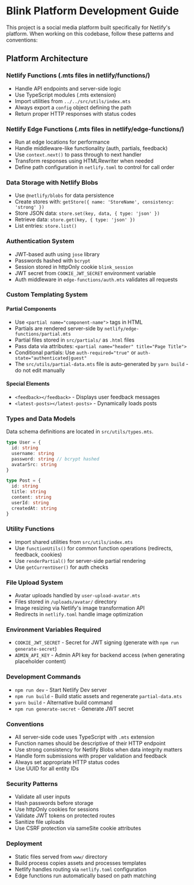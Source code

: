 # Blink Platform Development Guide

This project is a social media platform built specifically for Netlify's platform. When working on this codebase, follow these patterns and conventions:

## Platform Architecture

### Netlify Functions (.mts files in netlify/functions/)

- Handle API endpoints and server-side logic
- Use TypeScript modules (.mts extension)
- Import utilities from `../../src/utils/index.mts`
- Always export a `config` object defining the path
- Return proper HTTP responses with status codes

### Netlify Edge Functions (.mts files in netlify/edge-functions/)

- Run at edge locations for performance
- Handle middleware-like functionality (auth, partials, feedback)
- Use `context.next()` to pass through to next handler
- Transform responses using HTMLRewriter when needed
- Define path configuration in `netlify.toml` to control for call order

### Data Storage with Netlify Blobs

- Use `@netlify/blobs` for data persistence
- Create stores with: `getStore({ name: 'StoreName', consistency: 'strong' })`
- Store JSON data: `store.set(key, data, { type: 'json' })`
- Retrieve data: `store.get(key, { type: 'json' })`
- List entries: `store.list()`

### Authentication System

- JWT-based auth using `jose` library
- Passwords hashed with `bcrypt`
- Session stored in httpOnly cookie `blink_session`
- JWT secret from `COOKIE_JWT_SECRET` environment variable
- Auth middleware in `edge-functions/auth.mts` validates all requests

### Custom Templating System

#### Partial Components

- Use `<partial name="component-name">` tags in HTML
- Partials are rendered server-side by `netlify/edge-functions/partial.mts`
- Partial files stored in `src/partials/` as `.html` files
- Pass data via attributes: `<partial name="header" title="Page Title">`
- Conditional partials: Use `auth-required="true"` or `auth-state="authenticated|guest"`
- The `src/utils/partial-data.mts` file is auto-generated by `yarn build` - do not edit manually

#### Special Elements

- `<feedback></feedback>` - Displays user feedback messages
- `<latest-posts></latest-posts>` - Dynamically loads posts

### Types and Data Models

Data schema definitions are located in `src/utils/types.mts`.

```typescript
type User = {
  id: string
  username: string
  password: string // bcrypt hashed
  avatarSrc: string
}

type Post = {
  id: string
  title: string
  content: string
  userId: string
  createdAt: string
}
```

### Utility Functions

- Import shared utilities from `src/utils/index.mts`
- Use `functionUtils()` for common function operations (redirects, feedback, cookies)
- Use `renderPartial()` for server-side partial rendering
- Use `getCurrentUser()` for auth checks

### File Upload System

- Avatar uploads handled by `user-upload-avatar.mts`
- Files stored in `/uploads/avatar/` directory
- Image resizing via Netlify's image transformation API
- Redirects in `netlify.toml` handle image optimization

### Environment Variables Required

- `COOKIE_JWT_SECRET` - Secret for JWT signing (generate with `npm run generate-secret`)
- `ADMIN_API_KEY` - Admin API key for backend access (when generating placeholder content)

### Development Commands

- `npm run dev` - Start Netlify Dev server
- `npm run build` - Build static assets and regenerate `partial-data.mts`
- `yarn build` - Alternative build command
- `npm run generate-secret` - Generate JWT secret

### Conventions

- All server-side code uses TypeScript with `.mts` extension
- Function names should be descriptive of their HTTP endpoint
- Use strong consistency for Netlify Blobs when data integrity matters
- Handle form submissions with proper validation and feedback
- Always set appropriate HTTP status codes
- Use UUID for all entity IDs

### Security Patterns

- Validate all user inputs
- Hash passwords before storage
- Use httpOnly cookies for sessions
- Validate JWT tokens on protected routes
- Sanitize file uploads
- Use CSRF protection via sameSite cookie attributes

### Deployment

- Static files served from `www/` directory
- Build process copies assets and processes templates
- Netlify handles routing via `netlify.toml` configuration
- Edge functions run automatically based on path matching
